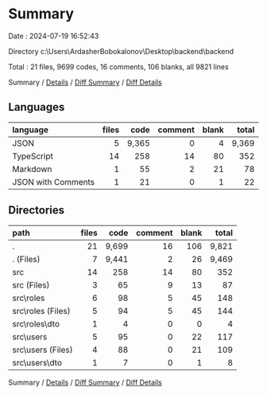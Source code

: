 # Summary

Date : 2024-07-19 16:52:43

Directory c:\\Users\\ArdasherBobokalonov\\Desktop\\backend\\backend

Total : 21 files,  9699 codes, 16 comments, 106 blanks, all 9821 lines

Summary / [Details](details.md) / [Diff Summary](diff.md) / [Diff Details](diff-details.md)

## Languages
| language | files | code | comment | blank | total |
| :--- | ---: | ---: | ---: | ---: | ---: |
| JSON | 5 | 9,365 | 0 | 4 | 9,369 |
| TypeScript | 14 | 258 | 14 | 80 | 352 |
| Markdown | 1 | 55 | 2 | 21 | 78 |
| JSON with Comments | 1 | 21 | 0 | 1 | 22 |

## Directories
| path | files | code | comment | blank | total |
| :--- | ---: | ---: | ---: | ---: | ---: |
| . | 21 | 9,699 | 16 | 106 | 9,821 |
| . (Files) | 7 | 9,441 | 2 | 26 | 9,469 |
| src | 14 | 258 | 14 | 80 | 352 |
| src (Files) | 3 | 65 | 9 | 13 | 87 |
| src\\roles | 6 | 98 | 5 | 45 | 148 |
| src\\roles (Files) | 5 | 94 | 5 | 45 | 144 |
| src\\roles\\dto | 1 | 4 | 0 | 0 | 4 |
| src\\users | 5 | 95 | 0 | 22 | 117 |
| src\\users (Files) | 4 | 88 | 0 | 21 | 109 |
| src\\users\\dto | 1 | 7 | 0 | 1 | 8 |

Summary / [Details](details.md) / [Diff Summary](diff.md) / [Diff Details](diff-details.md)